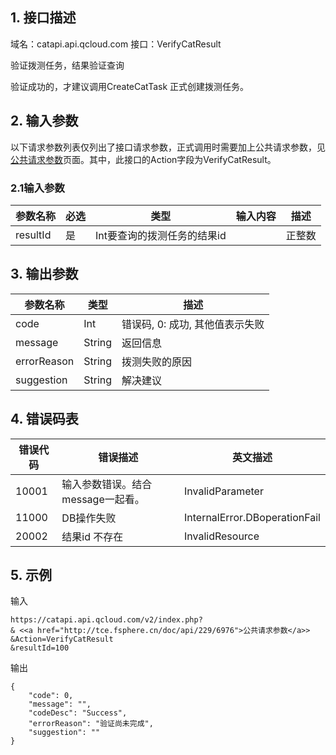 ## 1. 接口描述

域名：catapi.api.qcloud.com
接口：VerifyCatResult



验证拨测任务，结果验证查询

验证成功的，才建议调用CreateCatTask 正式创建拨测任务。

## 2. 输入参数

以下请求参数列表仅列出了接口请求参数，正式调用时需要加上公共请求参数，见<a href="/doc/api/405/公共请求参数" title="公共请求参数">公共请求参数</a>页面。其中，此接口的Action字段为VerifyCatResult。

### 2.1输入参数

| 参数名称     | 必选   | 类型               | 输入内容 | 描述   |
| -------- | ---- | ---------------- | ---- | ---- |
| resultId | 是    | Int要查询的拨测任务的结果id |      | 正整数  |
#### 

## 3. 输出参数

| 参数名称        | 类型     | 描述                  |
| ----------- | ------ | ------------------- |
| code        | Int    | 错误码, 0: 成功, 其他值表示失败 |
| message     | String | 返回信息                |
| errorReason | String | 拨测失败的原因             |
| suggestion  | String | 解决建议                |


## 4. 错误码表

| 错误代码  | 错误描述                 | 英文描述                          |
| ----- | -------------------- | ----------------------------- |
| 10001 | 输入参数错误。结合message一起看。 | InvalidParameter              |
| 11000 | DB操作失败               | InternalError.DBoperationFail |
| 20002 | 结果id 不存在             | InvalidResource               |

## 5. 示例

输入

```
https://catapi.api.qcloud.com/v2/index.php?
& <<a href="http://tce.fsphere.cn/doc/api/229/6976">公共请求参数</a>>
&Action=VerifyCatResult
&resultId=100
```

输出

```
{
    "code": 0,
    "message": "",
    "codeDesc": "Success",
    "errorReason": "验证尚未完成",
    "suggestion": ""
}
```